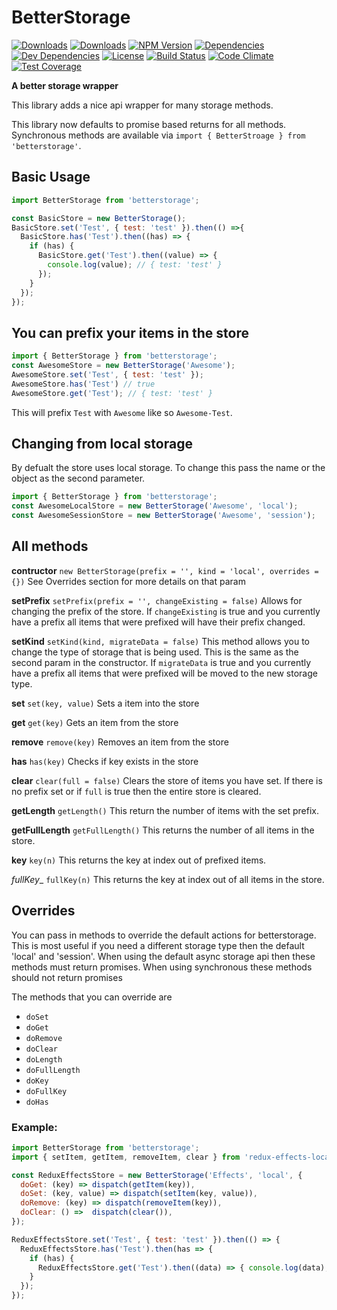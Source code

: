 # BetterStorage

[![Downloads][npm-dm]][package-url]
[![Downloads][npm-dt]][package-url]
[![NPM Version][npm-v]][package-url]
[![Dependencies][deps]][package-url]
[![Dev Dependencies][dev-deps]][package-url]
[![License][license]][package-url]
[![Build Status](https://travis-ci.org/jcgertig/betterstorage.svg?branch=master)](https://travis-ci.org/jcgertig/bbetterstorage)
[![Code Climate](https://codeclimate.com/github/jcgertig/betterstorage/badges/gpa.svg)](https://codeclimate.com/github/jcgertig/betterstorage)
[![Test Coverage](https://codeclimate.com/github/jcgertig/betterstorage/badges/coverage.svg)](https://codeclimate.com/github/jcgertig/betterstorage/coverage)

__A better storage wrapper__

This library adds a nice api wrapper for many storage methods.

This library now defaults to promise based returns for all methods. Synchronous methods are available via `import { BetterStroage } from 'betterstorage'`.

## Basic Usage

```javascript
import BetterStorage from 'betterstorage';

const BasicStore = new BetterStorage();
BasicStore.set('Test', { test: 'test' }).then(() =>{
  BasicStore.has('Test').then((has) => {
    if (has) {
      BasicStore.get('Test').then((value) => {
        console.log(value); // { test: 'test' }
      });
    }
  });
});
```

## You can prefix your items in the store

```javascript
import { BetterStorage } from 'betterstorage';
const AwesomeStore = new BetterStorage('Awesome');
AwesomeStore.set('Test', { test: 'test' });
AwesomeStore.has('Test') // true
AwesomeStore.get('Test'); // { test: 'test' }
```

This will prefix `Test` with `Awesome` like so `Awesome-Test`.

## Changing from local storage
By defualt the store uses local storage.
To change this pass the name or the object as the second parameter.

```javascript
import { BetterStorage } from 'betterstorage';
const AwesomeLocalStore = new BetterStorage('Awesome', 'local');
const AwesomeSessionStore = new BetterStorage('Awesome', 'session');
```

## All methods

__contructor__
`new BetterStorage(prefix = '', kind = 'local', overrides = {})`
See Overrides section for more details on that param

__setPrefix__
`setPrefix(prefix = '', changeExisting = false)`
Allows for changing the prefix of the store.
If `changeExisting` is true and you currently have a prefix all items that were prefixed
will have their prefix changed.

__setKind__
`setKind(kind, migrateData = false)`
This method allows you to change the type of storage that is being used.
This is the same as the second param in the constructor.
If `migrateData` is true and you currently have a prefix all items that were prefixed
will be moved to the new storage type.

__set__
`set(key, value)`
Sets a item into the store

__get__
`get(key)`
Gets an item from the store

__remove__
`remove(key)`
Removes an item from the store

__has__
`has(key)`
Checks if key exists in the store

__clear__
`clear(full = false)`
Clears the store of items you have set. If there is no prefix set or if `full` is
true then the entire store is cleared.

__getLength__
`getLength()`
This return the number of items with the set prefix.

__getFullLength__
`getFullLength()`
This returns the number of all items in the store.

__key__
`key(n)`
This returns the key at index out of prefixed items.

_fullKey__
`fullKey(n)`
This returns the key at index out of all items in the store.

## Overrides
You can pass in methods to override the default actions for betterstorage.
This is most useful if you need a different storage type then the default 'local' and 'session'.
When using the default async storage api then these methods must return promises.
When using synchronous these methods should not return promises

The methods that you can override are
 - `doSet`
 - `doGet`
 - `doRemove`
 - `doClear`
 - `doLength`
 - `doFullLength`
 - `doKey`
 - `doFullKey`
 - `doHas`

### Example:

```javascript
import BetterStorage from 'betterstorage';
import { setItem, getItem, removeItem, clear } from 'redux-effects-localStorage';

const ReduxEffectsStore = new BetterStorage('Effects', 'local', {
  doGet: (key) => dispatch(getItem(key)),
  doSet: (key, value) => dispatch(setItem(key, value)),
  doRemove: (key) => dispatch(removeItem(key)),
  doClear: () =>  dispatch(clear()),
});

ReduxEffectsStore.set('Test', { test: 'test' }).then(() => {
  ReduxEffectsStore.has('Test').then(has => {
    if (has) {
      ReduxEffectsStore.get('Test').then((data) => { console.log(data); });
    }
  });
});
```

[npm-dm]: https://img.shields.io/npm/dm/betterstorage.svg
[npm-dt]: https://img.shields.io/npm/dt/betterstorage.svg
[npm-v]: https://img.shields.io/npm/v/betterstorage.svg
[deps]: https://img.shields.io/david/jcgertig/betterstorage.svg
[dev-deps]: https://img.shields.io/david/dev/jcgertig/betterstorage.svg
[license]: https://img.shields.io/npm/l/betterstorage.svg
[package-url]: https://npmjs.com/package/betterstorage
